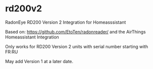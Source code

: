 # rd200v2
RadonEye RD200 Version 2 Integration for Homeasssistant

Based on: https://github.com/EtoTen/radonreader/ and the AirThings Homeassistant Integration

Only works for RD200 Version 2 units with serial number starting with FR:RU

May add Version 1 at a later date.
